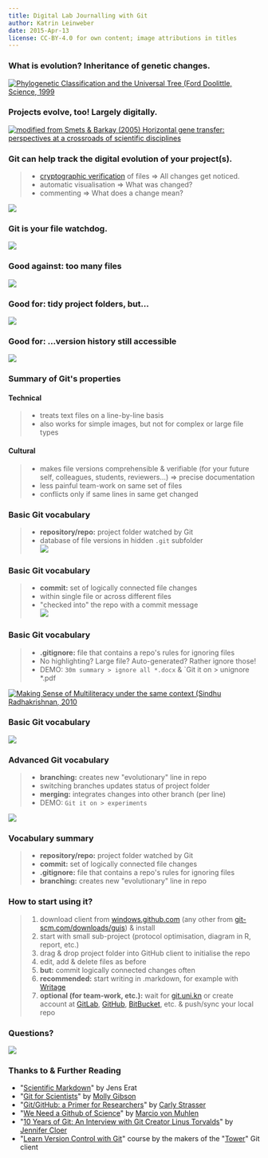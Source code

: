 ```yaml
---
title: Digital Lab Journalling with Git
author: Katrin Leinweber
date: 2015-Apr-13
license: CC-BY-4.0 for own content; image attributions in titles
---
```


### What is evolution? Inheritance of genetic changes.

[![](images/doolittle-tree.jpg "Phylogenetic Classification and the Universal Tree (Ford Doolittle, Science, 1999")](http://www.sciencemag.org/content/284/5423/2124.full)

### Projects evolve, too! Largely digitally.

[![](images/Horizontal-info-transfer.png "modified from Smets & Barkay (2005) Horizontal gene transfer: perspectives at a crossroads of scientific disciplines")](http://www.nature.com/nrmicro/journal/v3/n9/fig_tab/nrmicro1253_F1.html)

### Git can help track the digital evolution of your project(s).

> - [cryptographic verification](http://git-scm.com/book/en/v2/Getting-Started-Git-Basics#Git-Has-Integrity) of files => All changes get noticed.
> - automatic visualisation => What was changed?
> - commenting => What does a change mean?

![](images/Git-helps.png)

### Git is your file watchdog.

![](images/watchdog.png)

### Good against: too many files

![](images/versions-win-explorer.png)

### Good for: tidy project folders, but...

![](images/files-in-explorer.png)

### Good for: ...version history still accessible

![](images/file-changes-in-GitHub.png)

### Summary of Git's properties

#### Technical

> - treats text files on a line-by-line basis
> - also works for simple images, but not for complex or large file types

#### Cultural

> - makes file versions comprehensible & verifiable (for your future self, colleagues, students, reviewers…) => precise documentation
> - less painful team-work on same set of files
> - conflicts only if same lines in same get changed

### Basic Git vocabulary

> - **repository/repo:** project folder watched by Git
> - database of file versions in hidden `.git` subfolder \
![](images/repo-folder.png)

### Basic Git vocabulary

> - **commit:** set of logically connected file changes
> - within single file or across different files
> - "checked into" the repo with a commit message \
![](images/logical-commit-across-files.png)

### Basic Git vocabulary

> - **.gitignore:** file that contains a repo's rules for ignoring files
> - No highlighting? Large file? Auto-generated? Rather ignore those!
> - DEMO: `30m summary > ignore all *.docx` & `Git it on > unignore *.pdf

[![](images/gitignore-or-not.png "Making Sense of Multiliteracy under the same context (Sindhu Radhakrishnan, 2010")](http://edc.education.ed.ac.uk/sindhur/2010/10/17/visual-artefact/)

### Basic Git vocabulary

![](images/windows-gitignore-in-repo-settings.png)

### Advanced Git vocabulary

> - **branching:** creates new "evolutionary" line in repo
> - switching branches updates status of project folder
> - **merging:** integrates changes into other branch (per line)
> - DEMO: `Git it on > experiments`

![](images/git-branching.png)

### Vocabulary summary

> - **repository/repo:** project folder watched by Git
> - **commit:** set of logically connected file changes
> - **.gitignore:** file that contains a repo's rules for ignoring files
> - **branching:** creates new "evolutionary" line in repo

### How to start using it?

> 1. download client from [windows.github.com](https://windows.github.com/) (any other from [git-scm.com/downloads/guis](http://git-scm.com/download/gui/win)) & install
> 1. start with small sub-project (protocol optimisation, diagram in R, report, etc.)
> 1. drag & drop project folder into GitHub client to initialise the repo
> 1. edit, add & delete files as before
> 1. **but:** commit logically connected changes often
> 1. **recommended:** start writing in .markdown, for example with [Writage](http://www.writage.com/)
> 1. **optional (for team-work, etc.):** wait for [git.uni.kn](https://git.uni-konstanz.de/users/sign_in) or create account at [GitLab](https://gitlab.com/users/sign_in), [GitHub](https://github.com/join), [BitBucket](https://bitbucket.org/account/signup/), etc. & push/sync your local repo

### Questions?

![](images/keep-calm-and-git-it-on.png)

### Thanks to & Further Reading

- "[Scientific Markdown](https://github.com/JensErat/scientific-markdown)" by Jens Erat
- "[Git for Scientists](https://mollygibson.github.io/2014-08-11-wustl/lessons/git-notebook/git-for-scientists.slides.html)" by [Molly Gibson](https://github.com/mollygibson)
- "[Git/GitHub: a Primer for Researchers](http://datapub.cdlib.org/2014/05/05/github-a-primer-for-researchers/)" by [Carly Strasser](http://carlystrasser.net/)
- "[We Need a Github of Science](http://marciovm.com/i-want-a-github-of-science/)" by [Marcio von Muhlen](https://twitter.com/marciovm)
- "[10 Years of Git: An Interview with Git Creator Linus Torvalds](https://www.linux.com/news/featured-blogs/185-jennifer-cloer/821541-10-years-of-git-an-interview-with-git-creator-linus-torvalds/)" by [Jennifer Cloer](https://twitter.com/JenniferCloer)
- "[Learn Version Control with Git](http://www.git-tower.com/learn/ebook/mac/basics/why-use-version-control#start)" course by the makers of the "[Tower](http://www.git-tower.com/)" Git client
